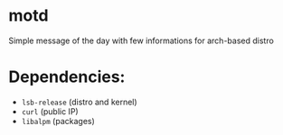 # motd
Simple message of the day with few informations for arch-based distro

# Dependencies:
- `lsb-release` (distro and kernel)
- `curl`        (public IP)
- `libalpm`     (packages)

